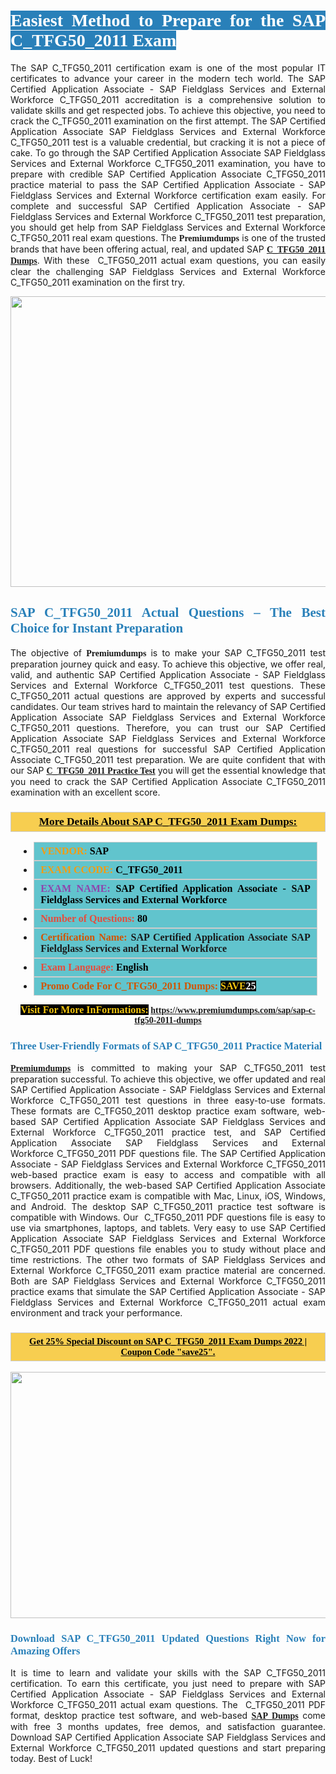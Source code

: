<h1 style="text-align: justify;"><span style="color:#ffffff;"><span style="font-family:Georgia,serif;"><strong><span style="background-color:#2980b9;">Easiest Method to Prepare for the SAP C_TFG50_2011 Exam</span></strong></span></span></h1>

<p style="text-align: justify;">The SAP C_TFG50_2011 certification exam is one of the most popular IT certificates to advance your career in the modern tech world. The SAP Certified Application Associate - SAP Fieldglass Services and External Workforce C_TFG50_2011 accreditation is a comprehensive solution to validate skills and get respected jobs. To achieve this objective, you need to crack the C_TFG50_2011 examination on the first attempt. The SAP Certified Application Associate SAP Fieldglass Services and External Workforce C_TFG50_2011 test is a valuable credential, but cracking it is not a piece of cake. To go through the SAP Certified Application Associate SAP Fieldglass Services and External Workforce C_TFG50_2011 examination, you have to prepare with credible SAP Certified Application Associate C_TFG50_2011 practice material to pass the SAP Certified Application Associate - SAP Fieldglass Services and External Workforce certification exam easily. For complete and successful SAP Certified Application Associate - SAP Fieldglass Services and External Workforce C_TFG50_2011 test preparation, you should get help from SAP Fieldglass Services and External Workforce C_TFG50_2011 real exam questions. The <span style="font-size:14px;"><span style="font-family:Georgia,serif;"><strong>Premiumdumps</strong></span></span> is one of the trusted brands that have been offering actual, real, and updated SAP <span style="font-family:Georgia,serif;"><strong><a href="https://www.premiumdumps.com/sap/sap-c-tfg50-2011-dumps">C_TFG50_2011 Dumps</a></strong></span>. With these  C_TFG50_2011 actual exam questions, you can easily clear the challenging SAP Fieldglass Services and External Workforce C_TFG50_2011 examination on the first try.</p>

<p style="text-align: center;"><a href="https://www.premiumdumps.com/sap/sap-c-tfg50-2011-dumps"><img alt="" src="https://i.imgur.com/P39uA2n.jpeg" style="width: 700px; height: 465px;" /></a></p>

<h2 style="text-align: justify;"><span style="color:#2980b9;"><span style="font-family:Georgia,serif;"><strong>SAP C_TFG50_2011 Actual Questions – The Best Choice for Instant Preparation</strong></span></span></h2>

<p style="text-align: justify;">The objective of <span style="font-size:14px;"><span style="font-family:Georgia,serif;"><strong>Premiumdumps </strong></span></span>is to make your SAP C_TFG50_2011 test preparation journey quick and easy. To achieve this objective, we offer real, valid, and authentic SAP Certified Application Associate - SAP Fieldglass Services and External Workforce C_TFG50_2011 test questions. These C_TFG50_2011 actual questions are approved by experts and successful candidates. Our team strives hard to maintain the relevancy of SAP Certified Application Associate SAP Fieldglass Services and External Workforce C_TFG50_2011 questions. Therefore, you can trust our SAP Certified Application Associate SAP Fieldglass Services and External Workforce C_TFG50_2011 real questions for successful SAP Certified Application Associate C_TFG50_2011 test preparation. We are quite confident that with our SAP <span style="font-family:Georgia,serif;"><strong><a href="https://www.premiumdumps.com/sap/sap-c-tfg50-2011-dumps">C_TFG50_2011 Practice Test</a></strong></span> you will get the essential knowledge that you need to crack the SAP Certified Application Associate C_TFG50_2011 examination with an excellent score.</p>

<h3 style="background: #f7ce50; border: 1px solid rgb(204, 204, 204); padding: 5px 10px; text-align: center;"><span style="font-family:Georgia,serif;"><u><u><span style="color:#000000;"><span style="font-size:11pt"><span style="line-height:normal"><b><span style="font-size:13.0pt"><span cambria="">More Details About SAP C_TFG50_2011 Exam Dumps:</span></span></b></span></span></span></u></u></span></h3>

<ul>
	<li style="margin:0cm 10pt">
	<div style="background:#61c4cd; border: 1px solid rgb(204, 204, 204); padding: 5px 10px; text-align: justify;"><span style="font-family:Georgia,serif;"><span style="font-size:11pt"><span style="line-height:normal"><b><span style="font-size:12.0pt"><span new="" roman="" times=""><span style="color:#f39c12;">VENDOR:</span> <span style="color:#000000;">SAP</span></span></span></b></span></span></span></div>
	</li>
	<li style="margin:0cm 10pt">
	<div style="background: #61c4cd; border: 1px solid rgb(204, 204, 204); padding: 5px 10px; text-align: justify;"><span style="font-family:Georgia,serif;"><span style="font-size:11pt"><span style="line-height:normal"><b><span style="font-size:12.0pt"><span new="" roman="" times=""><span style="color:#f39c12;">EXAM CCODE:</span> <span style="color:#000000;">C_TFG50_2011</span></span></span></b></span></span></span></div>
	</li>
	<li style="margin:0cm 10pt">
	<div style="background: #61c4cd; border: 1px solid rgb(204, 204, 204); padding: 5px 10px; text-align: justify;"><span style="font-family:Georgia,serif;"><span style="font-size:11pt"><span style="line-height:normal"><b><span style="font-size:12.0pt"><span new="" roman="" times=""><span style="color:#8e44ad;">EXAM NAME:</span> <span style="color:#000000;">SAP Certified Application Associate - SAP Fieldglass Services and External Workforce</span></span></span></b></span></span></span></div>
	</li>
	<li style="margin:0cm 10pt">
	<div style="background: #61c4cd; border: 1px solid rgb(204, 204, 204); padding: 5px 10px;"><span style="font-family:Georgia,serif;"><span style="font-size:11pt"><span style="line-height:normal"><b><span style="font-size:12.0pt"><span new="" roman="" times=""><span style="color:#e74c3c;">Number of Questions:</span><span style="color:#000000;"><span style="color:#f1c40f;"> </span>80</span></span></span></b></span></span></span></div>
	</li>
	<li style="margin:0cm 10pt">
	<div style="background: #61c4cd; border: 1px solid rgb(204, 204, 204); padding: 5px 10px; text-align: justify;"><span style="font-family:Georgia,serif;"><span style="font-size:11pt"><span style="line-height:normal"><b><span style="font-size:12.0pt"><span new="" roman="" times=""><span style="color:#d35400;">Certification Name:</span> SAP Certified Application Associate SAP Fieldglass Services and External Workforce</span></span></b></span></span></span></div>
	</li>
	<li style="margin:0cm 10pt">
	<div style="background: #61c4cd; border: 1px solid rgb(204, 204, 204); padding: 5px 10px; text-align: justify;"><span style="font-family:Georgia,serif;"><span style="font-size:11pt"><span style="line-height:normal"><b><span style="font-size:12.0pt"><span new="" roman="" times=""><span style="color:#e74c3c;">Exam Language:</span> <span style="color:#000000;">English</span></span></span></b></span></span></span></div>
	</li>
	<li style="margin:0cm 10pt">
	<div style="background: #61c4cd; border: 1px solid rgb(204, 204, 204); padding: 5px 10px;"><span style="font-family:Georgia,serif;"><span style="font-size:11pt"><span style="line-height:normal"><b><span style="font-size:12.0pt"><span new="" roman="" times=""><span style="color:#d35400;">Promo Code For C_TFG50_2011 Dumps:</span><span style="color:#f1c40f;"> <span style="background-color:#000000;">SAVE</span></span><span style="color:#ffffff;"><span style="background-color:#000000;">25</span></span></span></span></b></span></span></span></div>
	</li>
</ul>

<p style="text-align: center;"><span style="font-family:Georgia,serif;"><strong><span style="font-size:16px;"><span style="color:#f1c40f;"><span style="background-color:#000000;">Visit For More InFormations:</span></span></span> <a href="https://www.premiumdumps.com/sap/sap-c-tfg50-2011-dumps">https://www.premiumdumps.com/sap/sap-c-tfg50-2011-dumps</a></strong></span></p>

<h3 style="text-align: justify;"><span style="color:#2980b9;"><span style="font-family:Georgia,serif;"><strong><strong><strong>Three User-Friendly Formats of SAP C_TFG50_2011 Practice Material </strong></strong></strong></span></span></h3>

<p style="text-align: justify;"><span style="font-size:14px;"><span style="font-family:Georgia,serif;"><strong><a href="https://www.premiumdumps.com/">Premiumdumps</a> </strong></span></span>is committed to making your SAP C_TFG50_2011 test preparation successful. To achieve this objective, we offer updated and real SAP Certified Application Associate - SAP Fieldglass Services and External Workforce C_TFG50_2011 test questions in three easy-to-use formats. These formats are C_TFG50_2011 desktop practice exam software, web-based SAP Certified Application Associate SAP Fieldglass Services and External Workforce C_TFG50_2011 practice test, and SAP Certified Application Associate SAP Fieldglass Services and External Workforce C_TFG50_2011 PDF questions file. The SAP Certified Application Associate - SAP Fieldglass Services and External Workforce C_TFG50_2011 web-based practice exam is easy to access and compatible with all browsers. Additionally, the web-based SAP Certified Application Associate C_TFG50_2011 practice exam is compatible with Mac, Linux, iOS, Windows, and Android. The desktop SAP C_TFG50_2011 practice test software is compatible with Windows. Our  C_TFG50_2011 PDF questions file is easy to use via smartphones, laptops, and tablets. Very easy to use SAP Certified Application Associate SAP Fieldglass Services and External Workforce C_TFG50_2011 PDF questions file enables you to study without place and time restrictions. The other two formats of SAP Fieldglass Services and External Workforce C_TFG50_2011 exam practice material are concerned. Both are SAP Fieldglass Services and External Workforce C_TFG50_2011 practice exams that simulate the SAP Certified Application Associate - SAP Fieldglass Services and External Workforce C_TFG50_2011 actual exam environment and track your performance.</p>

<h3 style="background: rgb(247, 206, 80); border: 1px solid rgb(204, 204, 204); padding: 5px 10px; text-align: center;"><span style="font-family:Georgia,serif;"><u><span style="color:#000000;"><span style="font-size:11pt;"><span style="line-height:normal;"><b><span cambria="">Get 25% Special Discount on SAP C_TFG50_2011 Exam Dumps 2022 | Coupon Code "save25".</span></b></span></span></span></u></span></h3>

<p style="text-align: center;"><strong><strong><a href="https://www.premiumdumps.com/sap/sap-c-tfg50-2011-dumps"><img alt="" src="https://i.imgur.com/2KPb8yb.jpeg" style="width: 700px; height: 394px;" /></a></strong></strong></p>

<h3 style="text-align: justify;"><strong><span style="color:#2980b9;"><span style="font-family:Georgia,serif;"><strong><strong><strong>Download SAP C_TFG50_2011 Updated Questions Right Now for Amazing Offers</strong></strong></strong></span></span></strong></h3>

<p style="text-align: justify;">It is time to learn and validate your skills with the SAP C_TFG50_2011 certification. To earn this certificate, you just need to prepare with SAP Certified Application Associate - SAP Fieldglass Services and External Workforce C_TFG50_2011 actual exam questions. The  C_TFG50_2011 PDF format, desktop practice test software, and web-based <span style="font-family:Georgia,serif;"><strong><a href="https://www.premiumdumps.com/sap-exam-dumps">SAP Dumps</a></strong></span> come with free 3 months updates, free demos, and satisfaction guarantee. Download SAP Certified Application Associate SAP Fieldglass Services and External Workforce C_TFG50_2011 updated questions and start preparing today. Best of Luck!</p>
